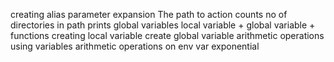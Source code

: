 creating alias
parameter expansion
The path to action
counts no of directories in path
prints global variables
local variable + global variable + functions
creating local variable
create global variable
arithmetic operations using variables
arithmetic operations on env var
exponential
